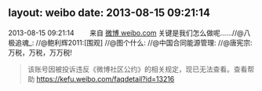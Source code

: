 layout: weibo
date: 2013-08-15 09:21:14
---
<meta name="referrer" content="no-referrer" />

2013-08-15 09:21:14  &nbsp;&nbsp;&nbsp;&nbsp;&nbsp;&nbsp; 来自 <a href="http://weibo.com/" rel="nofollow">微博 weibo.com</a>
关键是我们怎么做呢……//@八极追魂_: //@鲍利辉2011:[围观] //@图个什么: //@中国合同能源管理: //@唐宪宗: 万税，万税，万万税!
>  该账号因被投诉违反《微博社区公约》的相关规定，现已无法查看。查看帮助 https://kefu.weibo.com/faqdetail?id=13216
